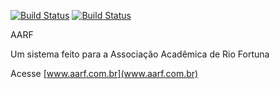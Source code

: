 [![Build Status](https://travis-ci.com/MaiconLan/aarf.svg?token=gdz9sSVsYVgv1QjHXxkD&branch=master)](https://travis-ci.com/MaiconLan/aarf.svg?token=gdz9sSVsYVgv1QjHXxkD&branch=master)
[![Build Status](https://img.shields.io/badge/vers%C3%A3o-1.8.4-blue)](https://img.shields.io/badge/vers%C3%A3o-1.8.4-blue?style=for-the-badge&logo=appveyor)



AARF

Um sistema feito para a Associação Acadêmica de Rio Fortuna


Acesse [www.aarf.com.br](www.aarf.com.br)
